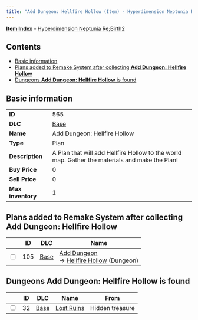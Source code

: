 ```yaml
---
title: "Add Dungeon: Hellfire Hollow (Item) - Hyperdimension Neptunia Re;Birth2"
---
```


[**Item Index**](/neptunia/rb2/item/index.html) - [Hyperdimension Neptunia Re;Birth2](/neptunia/rb2)

## Contents

- [Basic information](#basic-information)
- [Plans added to Remake System after collecting **Add Dungeon: Hellfire Hollow**](#plans-added-to-remake-system-after-collecting-add-dungeon-hellfire-hollow)
- [Dungeons **Add Dungeon: Hellfire Hollow** is found](#dungeons-add-dungeon-hellfire-hollow-is-found)

## Basic information

|   |   |
| -- | -- |
| **ID** | 565 |
| **DLC** | [Base](/neptunia/rb2/dlc/0-base.html) |
| **Name** | Add Dungeon: Hellfire Hollow |
| **Type** | Plan |
| **Description** | A Plan that will add Hellfire Hollow to the world map. Gather the materials and make the Plan! |
| **Buy Price** | 0 |
| **Sell Price** | 0 |
| **Max inventory** | 1 |

## Plans added to Remake System after collecting **Add Dungeon: Hellfire Hollow**

|    | ID | DLC | Name |
| -- | -- | --- | ---- |
| <input type="checkbox" id="rb2-remake-0-105" class="trackbox" /> | 105 | [Base](/neptunia/rb2/dlc/0-base.html) | [Add Dungeon](/neptunia/rb2/remake/0-105-add-dungeon.html)<br />→ [Hellfire Hollow](/neptunia/rb2/dungeon/0-33-hellfire-hollow.html) (Dungeon) |

## Dungeons **Add Dungeon: Hellfire Hollow** is found

|    | ID | DLC | Name | From |
| -- | -- | --- | ---- | ---- |
| <input type="checkbox" id="rb2-dungeon-0-32" class="trackbox" /> | 32 | [Base](/neptunia/rb2/dlc/0-base.html) | [Lost Ruins](/neptunia/rb2/dungeon/0-32-lost-ruins.html) | Hidden treasure |
